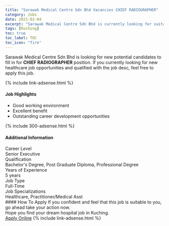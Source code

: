 ```yaml
---
title: "Sarawak Medical Centre Sdn Bhd Vacancies CHIEF RADIOGRAPHER" 
category: Jobs 
date: 2021-02-04 
excerpt: "Sarawak Medical Centre Sdn Bhd is currently looking for suitable person to fill in the CHIEF RADIOGRAPHER which positioned at Kuching" 
tags: [Kuching] 
toc: true 
toc_label: TOC 
toc_icon: "fire" 
--- 
```


<p>Sarawak Medical Centre Sdn Bhd is looking for new potential candidates to fill in for <b>CHIEF RADIOGRAPHER</b> position. If you currently looking for new healthcare job opportunities and qualified with the job desc, feel free to apply this job.
</p>{% include link-adsense.html %} 
<div><div><h4>Job Highlights</h4></div><div><ul><li><div><div><div><div></div></div></div><div><span>Good working environment</span></div></div></li><li><div><div><div><div></div></div></div><div><span>Excellent benefit</span></div></div></li><li><div><div><div><div></div></div></div><div><span>Outstanding career development opportunities</span></div></div></li></ul></div></div> 
{% include 300-adsense.html %} 
<div><div><h4>Additional Information</h4></div><div><div><div><div><div><div><div><span>Career Level</span></div><div><span>Senior Executive</span></div></div></div></div><div><div><div><div><span>Qualification</span></div><div><span>Bachelor's Degree, Post Graduate Diploma, Professional Degree</span></div></div></div></div><div><div><div><div><span>Years of Experience</span></div><div><span>5 years</span></div></div></div></div><div><div><div><div><span>Job Type</span></div><div><span>Full-Time</span></div></div></div></div><div><div><div><div><span>Job Specializations</span></div><div><span>Healthcare, Practitioner/Medical Asst</span></div></div></div></div></div></div></div></div> 
#### How To Apply 
If you confident and feel that this job is suitable to you, go ahead take your action now. <br/> 
Hope you find your dream hospital job in Kuching. <br/> 
<a href="https://www.jobstreet.com.my/en/job/chief-radiographer-4471717?jobId=jobstreet-my-job-4471717&sectionRank=9&token=0~ea7c643e-a9f6-4036-b4ad-9c2c2e6e25d8&fr=SRP%20View%20In%20New%20Ta" class="btn btn--warning" target="_blank" rel="nofollow noopenner">Apply Online</a> 
{% include link-adsense.html %} 